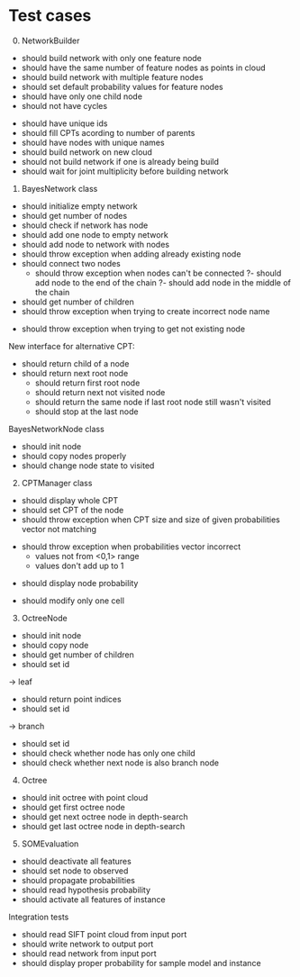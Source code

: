 # Test cases

0. NetworkBuilder
+ should build network with only one feature node
+ should have the same number of feature nodes as points in cloud
+ should build network with multiple feature nodes
+ should set default probability values for feature nodes
+ should have only one child node
+ should not have cycles
- should have unique ids
- should fill CPTs acording to number of parents
- should have nodes with unique names
- should build network on new cloud
- should not build network if one is already being build
- should wait for joint multiplicity before building network

1. BayesNetwork class
+ should initialize empty network
+ should get number of nodes
+ should check if network has node
+ should add one node to empty network
+ should add node to network with nodes
+ should throw exception when adding already existing node
+ should connect two nodes
  + should throw exception when nodes can't be connected
    ?- should add node to the end of the chain
    ?- should add node in the middle of the chain
+ should get number of children
+ should throw exception when trying to create incorrect node name
- should throw exception when trying to get not existing node

New interface for alternative CPT:
- should return child of a node
- should return next root node
  - should return first root node
  - should return next not visited node
  - should return the same node if last root node still wasn't visited
  - should stop at the last node

BayesNetworkNode class
- should init node
- should copy nodes properly
- should change node state to visited

2. CPTManager class
+ should display whole CPT
+ should set CPT of the node
+ should throw exception when CPT size and size of given probabilities vector not matching
- should throw exception when probabilities vector incorrect
  + values not from <0,1> range
  - values don't add up to 1
+ should display node probability
- should modify only one cell

3. OctreeNode
+ should init node
+ should copy node
+ should get number of children
+ should set id

-> leaf

  + should return point indices
  + should set id

-> branch

  + should set id
  + should check whether node has only one child
  + should check whether next node is also branch node

4. Octree
+ should init octree with point cloud
+ should get first octree node
+ should get next octree node in depth-search
+ should get last octree node in depth-search

5. SOMEvaluation
- should deactivate all features
- should set node to observed
- should propagate probabilities
- should read hypothesis probability
- should activate all features of instance

Integration tests
- should read SIFT point cloud from input port
- should write network to output port
- should read network from input port
- should display proper probability for sample model and instance
